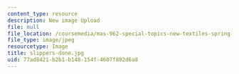 ```yaml
---
content_type: resource
description: New image Upload
file: null
file_location: /coursemedia/mas-962-special-topics-new-textiles-spring-2010/77ad8421b2b1b148154f4607f892d6a8_slippers-done.jpg
file_type: image/jpeg
resourcetype: Image
title: slippers-done.jpg
uid: 77ad8421-b2b1-b148-154f-4607f892d6a8
---
```

